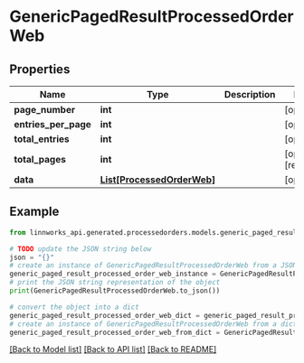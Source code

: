 # GenericPagedResultProcessedOrderWeb


## Properties

Name | Type | Description | Notes
------------ | ------------- | ------------- | -------------
**page_number** | **int** |  | [optional] 
**entries_per_page** | **int** |  | [optional] 
**total_entries** | **int** |  | [optional] 
**total_pages** | **int** |  | [optional] [readonly] 
**data** | [**List[ProcessedOrderWeb]**](ProcessedOrderWeb.md) |  | [optional] 

## Example

```python
from linnworks_api.generated.processedorders.models.generic_paged_result_processed_order_web import GenericPagedResultProcessedOrderWeb

# TODO update the JSON string below
json = "{}"
# create an instance of GenericPagedResultProcessedOrderWeb from a JSON string
generic_paged_result_processed_order_web_instance = GenericPagedResultProcessedOrderWeb.from_json(json)
# print the JSON string representation of the object
print(GenericPagedResultProcessedOrderWeb.to_json())

# convert the object into a dict
generic_paged_result_processed_order_web_dict = generic_paged_result_processed_order_web_instance.to_dict()
# create an instance of GenericPagedResultProcessedOrderWeb from a dict
generic_paged_result_processed_order_web_from_dict = GenericPagedResultProcessedOrderWeb.from_dict(generic_paged_result_processed_order_web_dict)
```
[[Back to Model list]](../README.md#documentation-for-models) [[Back to API list]](../README.md#documentation-for-api-endpoints) [[Back to README]](../README.md)


